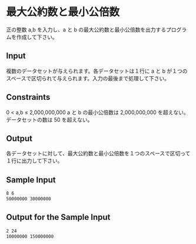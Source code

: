 # 最大公約数と最小公倍数

正の整数 a,b を入力し、a と b の最大公約数と最小公倍数を出力するプログラムを作成して下さい。

## Input

複数のデータセットが与えられます。各データセットは１行に a と b が１つのスペースで区切られて与えられます。入力の最後まで処理して下さい。

## Constraints

0 < a,b ≤ 2,000,000,000
a と b の最小公倍数は 2,000,000,000 を超えない。
データセットの数は 50 を超えない。

## Output

各データセットに対して、最大公約数と最小公倍数を１つのスペースで区切って１行に出力して下さい。

## Sample Input

```txt
8 6
50000000 30000000
```

## Output for the Sample Input

```txt
2 24
10000000 150000000
```
